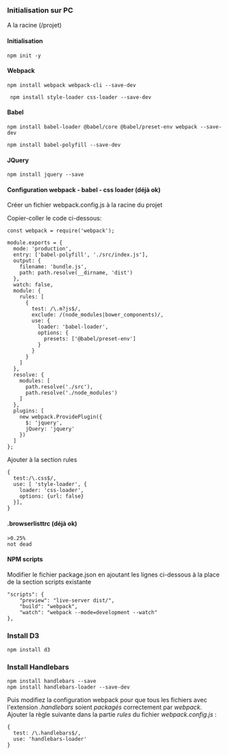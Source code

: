 ### Initialisation sur PC

A la racine (/projet)

#### Initialisation 

```
npm init -y
```

#### Webpack
```
npm install webpack webpack-cli --save-dev
```

```
 npm install style-loader css-loader --save-dev
```

#### Babel

```
npm install babel-loader @babel/core @babel/preset-env webpack --save-dev
```

```
npm install babel-polyfill --save-dev
```

#### JQuery

```
npm install jquery --save
```

#### Configuration webpack - babel - css loader (déjà ok)

Créer un fichier webpack.config.js à la racine du projet

Copier-coller le code ci-dessous:
```const path = require('path');
const webpack = require('webpack');

module.exports = {
  mode: 'production',
  entry: ['babel-polyfill', './src/index.js'],
  output: {
    filename: 'bundle.js',
    path: path.resolve(__dirname, 'dist')
  },
  watch: false,
  module: {
    rules: [
      {
        test: /\.m?js$/,
        exclude: /(node_modules|bower_components)/,
        use: {
          loader: 'babel-loader',
          options: {
            presets: ['@babel/preset-env']
          }
        }
      }
    ]
  },
  resolve: {
    modules: [
      path.resolve('./src'),
      path.resolve('./node_modules')
    ]
  },
  plugins: [
    new webpack.ProvidePlugin({
      $: 'jquery',
      jQuery: 'jquery'
    })
  ]
};
```
Ajouter à la section rules

```
{ 
  test:/\.css$/,
  use: [ 'style-loader', {
    loader: 'css-loader',
    options: {url: false} 
  }],        
}     
```

#### .browserlisttrc (déjà ok)

```
>0.25%
not dead
```

#### NPM scripts
Modifier le fichier package.json en ajoutant les lignes ci-dessous à la place de la section scripts existante

```
"scripts": {
    "preview": "live-server dist/",
    "build": "webpack",
    "watch": "webpack --mode=development --watch"
},
```

### Install D3

```
npm install d3
```


### Install Handlebars

```
npm install handlebars --save
npm install handlebars-loader --save-dev
```

Puis modifiez la configuration webpack pour que tous les fichiers avec l'extension *.handlebars* soient *packagés* correctement par *webpack*. Ajouter la règle suivante dans la partie *rules* du fichier *webpack.config.js* :

```
{
  test: /\.handlebars$/,
  use: 'handlebars-loader'
}
```